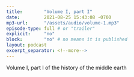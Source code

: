 ```yaml
---
title:        "Volume I, part I"
date:         2021-08-25 15:43:08 -0700
mp3-url:      "/assets/audio/volume-1.mp3"
episode-type: full # or "trailer"
explicit:     "no"
block:        "no" # no means it is published
layout: podcast
excerpt_separator: <!--more-->
---
```


<!--more-->

Volume I, part I of the history of the middle earth
